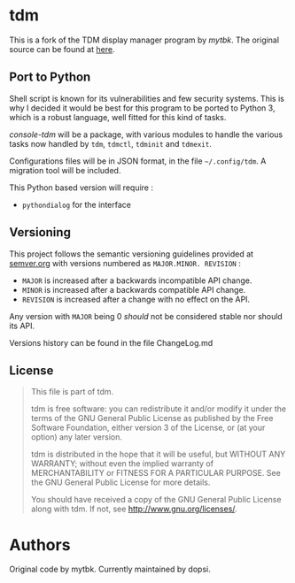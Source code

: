 tdm
===

This is a fork of the TDM display manager program by *mytbk*.
The original source can be found at 
[here](https://github.com/mytbk/console-tdm).

Port to Python
--------------

Shell script is known for its vulnerabilities and few security systems.
This is why I decided it would be best for this program to be ported to 
Python 3, which is a robust language, well fitted for this kind of tasks.

*console-tdm* will be a package, with various modules to handle the various 
tasks now handled by `tdm`, `tdmctl`, `tdminit` and `tdmexit`.

Configurations files will be in JSON format, in the file `~/.config/tdm`.
A migration tool will be included.

This Python based version will require :

* `pythondialog` for the interface

Versioning
-----------

This project follows the semantic versioning guidelines provided at
[semver.org](http://semver.org/) with versions numbered as `MAJOR.MINOR.
REVISION` :

* `MAJOR` is increased after a backwards incompatible API change.
* `MINOR` is increased after a backwards compatible API change.
* `REVISION` is increased after a change with no effect on the API.

Any version with `MAJOR` being 0 *should* not be considered stable nor
should its API.

Versions history can be found in the file ChangeLog.md

License
-------

> This file is part of tdm.
> 
> tdm is free software: you can redistribute it and/or modify
> it under the terms of the GNU General Public License as published by
> the Free Software Foundation, either version 3 of the License, or
> (at your option) any later version.
> 
> tdm is distributed in the hope that it will be useful,
> but WITHOUT ANY WARRANTY; without even the implied warranty of
> MERCHANTABILITY or FITNESS FOR A PARTICULAR PURPOSE.  See the
> GNU General Public License for more details.
> 
> You should have received a copy of the GNU General Public License
> along with tdm.  If not, see <http://www.gnu.org/licenses/>.

Authors
=======

Original code by mytbk. Currently maintained by dopsi.
